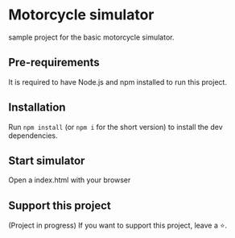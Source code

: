 # Motorcycle simulator

sample project for the basic motorcycle simulator.

## Pre-requirements

It is required to have Node.js and npm installed to run this project.

## Installation

Run `npm install` (or `npm i` for the short version) to install the dev dependencies.

## Start simulator

Open a index.html with your browser

## Support this project
(Project in progress)
If you want to support this project, leave a ⭐.

